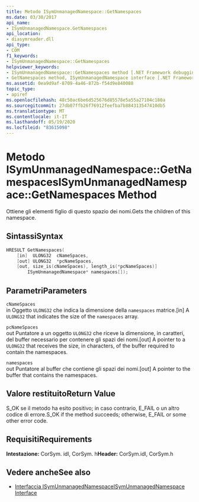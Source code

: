 ```yaml
---
title: Metodo ISymUnmanagedNamespace::GetNamespaces
ms.date: 03/30/2017
api_name:
- ISymUnmanagedNamespace.GetNamespaces
api_location:
- diasymreader.dll
api_type:
- COM
f1_keywords:
- ISymUnmanagedNamespace::GetNamespaces
helpviewer_keywords:
- ISymUnmanagedNamespace::GetNamespaces method [.NET Framework debugging]
- GetNamespaces method, ISymUnmanagedNamespace interface [.NET Framework debugging]
ms.assetid: 0ea9d9af-8709-4a46-872b-f54d9e840088
topic_type:
- apiref
ms.openlocfilehash: 48c50ac6be6d525676d85578e5a55a27104c180a
ms.sourcegitcommit: 27db07ffb26f76912feefba7b884313547410db5
ms.translationtype: MT
ms.contentlocale: it-IT
ms.lasthandoff: 05/19/2020
ms.locfileid: "83615098"
---
```

# <a name="isymunmanagednamespacegetnamespaces-method"></a><span data-ttu-id="489d5-102">Metodo ISymUnmanagedNamespace::GetNamespaces</span><span class="sxs-lookup"><span data-stu-id="489d5-102">ISymUnmanagedNamespace::GetNamespaces Method</span></span>
<span data-ttu-id="489d5-103">Ottiene gli elementi figlio di questo spazio dei nomi.</span><span class="sxs-lookup"><span data-stu-id="489d5-103">Gets the children of this namespace.</span></span>  
  
## <a name="syntax"></a><span data-ttu-id="489d5-104">Sintassi</span><span class="sxs-lookup"><span data-stu-id="489d5-104">Syntax</span></span>  
  
```cpp  
HRESULT GetNamespaces(  
    [in]  ULONG32  cNameSpaces,  
    [out] ULONG32  *pcNameSpaces,  
    [out, size_is(cNameSpaces), length_is(*pcNameSpaces)]  
        ISymUnmanagedNamespace* namespaces[]);  
```  
  
## <a name="parameters"></a><span data-ttu-id="489d5-105">Parametri</span><span class="sxs-lookup"><span data-stu-id="489d5-105">Parameters</span></span>  
 `cNameSpaces`  
 <span data-ttu-id="489d5-106">in Oggetto `ULONG32` che indica la dimensione della `namespaces` matrice.</span><span class="sxs-lookup"><span data-stu-id="489d5-106">[in] A `ULONG32` that indicates the size of the `namespaces` array.</span></span>  
  
 `pcNameSpaces`  
 <span data-ttu-id="489d5-107">out Puntatore a un oggetto `ULONG32` che riceve la dimensione, in caratteri, del buffer necessario per contenere gli spazi dei nomi.</span><span class="sxs-lookup"><span data-stu-id="489d5-107">[out] A pointer to a `ULONG32` that receives the size, in characters, of the buffer required to contain the namespaces.</span></span>  
  
 `namespaces`  
 <span data-ttu-id="489d5-108">out Puntatore al buffer che contiene gli spazi dei nomi.</span><span class="sxs-lookup"><span data-stu-id="489d5-108">[out] A pointer to the buffer that contains the namespaces.</span></span>  
  
## <a name="return-value"></a><span data-ttu-id="489d5-109">Valore restituito</span><span class="sxs-lookup"><span data-stu-id="489d5-109">Return Value</span></span>  
 <span data-ttu-id="489d5-110">S_OK se il metodo ha esito positivo; in caso contrario, E_FAIL o un altro codice di errore.</span><span class="sxs-lookup"><span data-stu-id="489d5-110">S_OK if the method succeeds; otherwise, E_FAIL or some other error code.</span></span>  
  
## <a name="requirements"></a><span data-ttu-id="489d5-111">Requisiti</span><span class="sxs-lookup"><span data-stu-id="489d5-111">Requirements</span></span>  
 <span data-ttu-id="489d5-112">**Intestazione:** CorSym. idl, CorSym. h</span><span class="sxs-lookup"><span data-stu-id="489d5-112">**Header:** CorSym.idl, CorSym.h</span></span>  
  
## <a name="see-also"></a><span data-ttu-id="489d5-113">Vedere anche</span><span class="sxs-lookup"><span data-stu-id="489d5-113">See also</span></span>

- [<span data-ttu-id="489d5-114">Interfaccia ISymUnmanagedNamespace</span><span class="sxs-lookup"><span data-stu-id="489d5-114">ISymUnmanagedNamespace Interface</span></span>](isymunmanagednamespace-interface.md)
